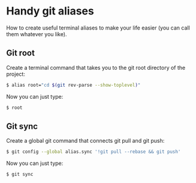 # Handy git aliases

How to create useful terminal aliases to make your life easier (you can call them whatever you like).

## Git root
Create a terminal command that takes you to the git root directory of the project:
```sh
$ alias root="cd $(git rev-parse --show-toplevel)"
```

Now you can just type:
```sh
$ root
```


## Git sync
Create a global git command that connects git pull and git push:

```sh
$ git config --global alias.sync '!git pull --rebase && git push'
```

Now you can just type:
```sh
$ git sync
```
